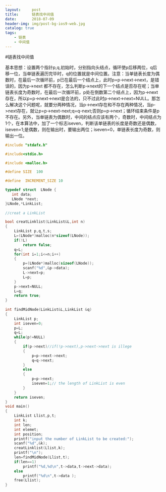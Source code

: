 ```yaml
---
layout:     post
title:      链表找中间值
date:       2018-07-09
header-img: img/post-bg-ios9-web.jpg
catalog: true
tags:
    - 链表
    - 中间值
--- 
```


#链表找中间值

基本思想：设置两个指针p,q,初始时，分别指向头结点，循环使p后移两位，q后移一位，当单链表遍历完毕时，q的位置就是中间位置。注意：当单链表长度为偶数时，在最后一次循环前，p已在最后一个结点上，此时p=p->next->next，是错误的，因为p->next 都不存在，怎么判断p->next的下一个结点是否存在呢；当单链表长度为奇数时，在最后一次循环前，p处在倒数第二个结点上，因为p->next存在，所以p=p->next->next是合法的，只不过此时p->next->next=NULL。那怎么解决这个问题呢，就要分两种情况，当p->next存在和不存在两种情况，当p->next存在，就让p=p->next-next;q=q-next;否则p=p->next；循环结束条件是p不存在。另外，当单链表为偶数时，中间的结点应该有两个，奇数时，中间结点为1个，在本算法中，加了一个标志iseven，判断该单链表的长度是奇数还是偶数，iseven=1;是偶数，则在输出时，要输出两位；iseven=0，单链表长度为奇数，则输出一位。

``` cpp
#include "stdafx.h"

#include<stdio.h>

#include <malloc.h>

#define SIZE  100

#define  INCREMENT_SIZE 10

typedef struct  LNode {
   int data;
   LNode *next;
}LNode,*LinkList;
 
//creat a LinkList

bool creatLinklist(LinkList&L,int n)
{
    LinkList p,q,t,s;
    L=(LNode*)malloc(n*sizeof(LNode));
    if(!L)
        return false;
    q=L;
    for(int i=1;i<=n;i++)
    {
        p=(LNode*)malloc(sizeof(LNode));
        scanf("%d",&p->data);
        L->next=p;
        L=p;
    }
    p->next=NULL;
    L=q;
    return true;
}
 
int findMidNode(LinkList&L,LinkList &q)
{
    LinkList p;
    int iseven=0;
    p=L;
    q=L;
    while(p!=NULL)
    {
        if(p->next)//if(!p->next),p->next->next is illege
        {
            p=p->next->next;
            q=q->next;
        }
        else
        {
            p=p->next;
            iseven=1;// the length of LinkList is even
        }
    }
    return iseven;
}
void main()
{
    LinkList Llist,p,t;
    int k;
    int len;
    int elemet;
    int position;
    printf("input the number of LinkList to be created:");
    scanf("%d",&k);
    creatLinklist(Llist,k);
    printf("\n");
    len=findMidNode(Llist,t);
    if(len==1)
        printf("%d,%d\n",t->data,t->next->data);
    else
        printf("%d\n",t->data );
    free(Llist);
}
```